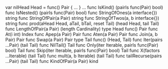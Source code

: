 var nilHead Head = func() Pair { ... } ...
func IsKind() (pairIs func(Pair) bool)
func IsNested() (pairIs func(Pair) bool)
func StringOfOnes(a interface{}) string
func StringOfPair(a Pair) string
func StringOfTwos(a, b interface{}) string
func prod(aHead Head, aTail, bTail, reset Tail) (head Head, tail Tail)
    func LengthOfPair(a Pair) (length Cardinality)
type Head func() Pair
    func At(i int) Index
    func Apep(a Pair) Pair
    func Aten(a Pair) Pair
    func Join(a, b Pair) Pair
    func Swap(a Pair) Pair
type Tail func() (Head, Tail)
    func Iter(pairs ...Pair) (tail Tail)
    func NilTail() Tail
    func Only(iter Iterable, pairIs func(Pair) bool) Tail
    func Skip(iter Iterable, pairIs func(Pair) bool) Tail
    func X(factors ...Iterable) (tail Tail)
    func mult(a, b Iterable) (tail Tail)
    func tailRecurse(pairs ...Pair) (tail Tail)
    func KindOfPair(a Pair) kind

